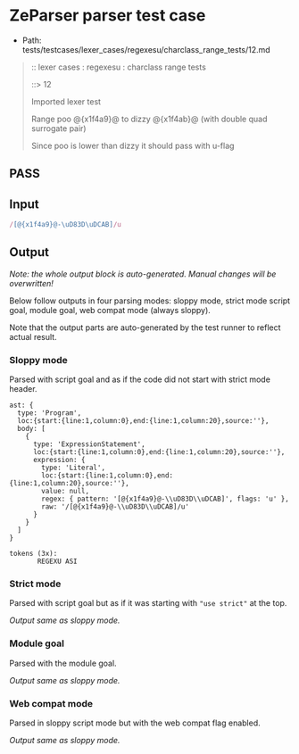 # ZeParser parser test case

- Path: tests/testcases/lexer_cases/regexesu/charclass_range_tests/12.md

> :: lexer cases : regexesu : charclass range tests
>
> ::> 12
>
> Imported lexer test
>
> Range poo @{x1f4a9}@ to dizzy @{x1f4ab}@ (with double quad surrogate pair)
>
> Since poo is lower than dizzy it should pass with u-flag

## PASS

## Input

`````js
/[@{x1f4a9}@-\uD83D\uDCAB]/u
`````

## Output

_Note: the whole output block is auto-generated. Manual changes will be overwritten!_

Below follow outputs in four parsing modes: sloppy mode, strict mode script goal, module goal, web compat mode (always sloppy).

Note that the output parts are auto-generated by the test runner to reflect actual result.

### Sloppy mode

Parsed with script goal and as if the code did not start with strict mode header.

`````
ast: {
  type: 'Program',
  loc:{start:{line:1,column:0},end:{line:1,column:20},source:''},
  body: [
    {
      type: 'ExpressionStatement',
      loc:{start:{line:1,column:0},end:{line:1,column:20},source:''},
      expression: {
        type: 'Literal',
        loc:{start:{line:1,column:0},end:{line:1,column:20},source:''},
        value: null,
        regex: { pattern: '[@{x1f4a9}@-\\uD83D\\uDCAB]', flags: 'u' },
        raw: '/[@{x1f4a9}@-\\uD83D\\uDCAB]/u'
      }
    }
  ]
}

tokens (3x):
       REGEXU ASI
`````

### Strict mode

Parsed with script goal but as if it was starting with `"use strict"` at the top.

_Output same as sloppy mode._

### Module goal

Parsed with the module goal.

_Output same as sloppy mode._

### Web compat mode

Parsed in sloppy script mode but with the web compat flag enabled.

_Output same as sloppy mode._

